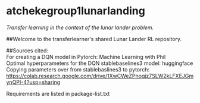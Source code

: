 # atchekegroup1lunarlanding
<i> Transfer learning in the context of the lunar lander problem. </i>

##Welcome to the transferlearner's shared Lunar Lander RL repository.

##Sources cited:
<br> For creating a DQN model in Pytorch: Machine Learning with Phil
<br> Optimal hyperparameters for the DQN stablebaselines3 model: huggingface
<br> Copying parameters over from stablebaslines3 to pytorch: https://colab.research.google.com/drive/1XwCWeZPnogjz7SLW2kLFXEJGmynQPI-4?usp=sharing

Requirements are listed in package-list.txt